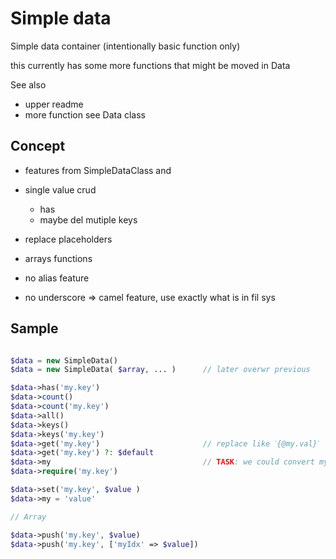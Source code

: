# Simple data

Simple data container (intentionally basic function only)

this currently has some more functions that might be moved in Data


See also

- upper readme
- more function see Data class


Concept
----------------------------------------------------------

- features from SimpleDataClass and
- single value crud
  - has
  - maybe del mutiple keys
- replace placeholders
- arrays functions

- no alias feature
- no underscore => camel feature, use exactly what is in fil sys


Sample
----------------------------------------------------------

```php

$data = new SimpleData()
$data = new SimpleData( $array, ... )      // later overwr previous

$data->has('my.key')
$data->count()
$data->count('my.key')
$data->all()
$data->keys()
$data->keys('my.key')
$data->get('my.key')                       // replace like ˋ{@my.val}ˋ
$data->get('my.key') ?: $default
$data->my                                  // TASK: we could convert my.key in myKey
$data->require('my.key')

$data->set('my.key', $value )
$data->my = 'value'                        

// Array

$data->push('my.key', $value)
$data->push('my.key', ['myIdx' => $value])
```
